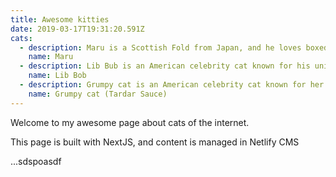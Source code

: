 ```yaml
---
title: Awesome kitties
date: 2019-03-17T19:31:20.591Z
cats:
  - description: Maru is a Scottish Fold from Japan, and he loves boxed.
    name: Maru
  - description: Lib Bub is an American celebrity cat known for his unique appearance.
    name: Lib Bob
  - description: Grumpy cat is an American celebrity cat known for her grumpy appearance.
    name: Grumpy cat (Tardar Sauce)
---
```

Welcome to my awesome page about cats of the internet.

This page is built with NextJS, and content is managed in Netlify CMS

...sdspoasdf